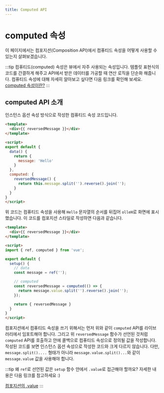 ```yaml
---
title: Computed API
---
```


# computed 속성

이 페이지에서는 컴포지션(Composition API)에서 컴퓨티드 속성을 어떻게 사용할 수 있는지 살펴보겠습니다.

:::tip
컴퓨티드(computed) 속성은 뷰에서 자주 사용되는 속성입니다. 템플릿 표현식의 코드를 간결하게 해주고 API에서 받은 데이터를 가공할 때 연산 로직을 단순화 해줍니다. 컴퓨티드 속성에 대해 자세히 알아보고 싶다면 다음 링크를 확인해 보세요. [computed 속성이란?](/syntax/computed.html)
:::

## computed API 소개

인스턴스 옵션 속성 방식으로 작성한 컴퓨티드 속성 코드입니다.

```html
<template>
  <div>{{ reversedMessage }}</div>
</template>

<script>
export default {
  data() {
    return {
      message: 'Hello'
    }
  },
  computed: {
    reversedMessage() {
      return this.message.split('').reverse().join('');
    }
  }
}
</script>
```

위 코드는 컴퓨티드 속성을 사용해 `Hello` 문자열의 순서를 뒤집어 `olleH`로 화면에 표시했습니다. 이 코드를 컴포지션 스타일로 작성하면 다음과 같습니다.

```html
<template>
  <div>{{ reversedMessage }}</div>
</template>

<script>
import { ref, computed } from 'vue';

export default {
  setup() {
    // data
    const message = ref('');

    // computed
    const reversedMessage = computed(() => {
      return message.value.split('').reverse().join('');
    });

    return { reversedMessage }
  }
} 
</script>
```

컴포지션에서 컴퓨티드 속성을 쓰기 위해서는 먼저 위와 같이 `computed` API를 라이브러리에서 임포트해야 합니다. 그리고 위 `reversedMessage` 함수가 선언된 것처럼 `computed` API를 호출하고 안에 콜백으로 컴퓨티드 속성으로 정의될 값을 작성합니다. 작성된 코드를 보면 인스턴스 옵션 속성으로 작성한 코드와 크게 다르지 않습니다. 다만, `message.split()....` 형태가 아니라 `message.value.split()...`와 같이 `message.value` 값을 사용해야 합니다.

:::tip
왜 `ref`로 선언된 값은 `setup` 함수 안에서 `.value`로 접근해야 할까요? 자세한 내용은 다음 링크를 참고하세요 :) 

[컴포지션의 .value](/reuse/composition.html#ref-두-번째-특징-value)
:::
